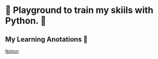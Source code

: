 # :snake: Playground to train my skiils with Python. :snake:

## My Learning Anotations :memo:

[Notion](https://cedar-panama-9d2.notion.site/Python-e17703ebc8de47838ca3028061ca5823)

